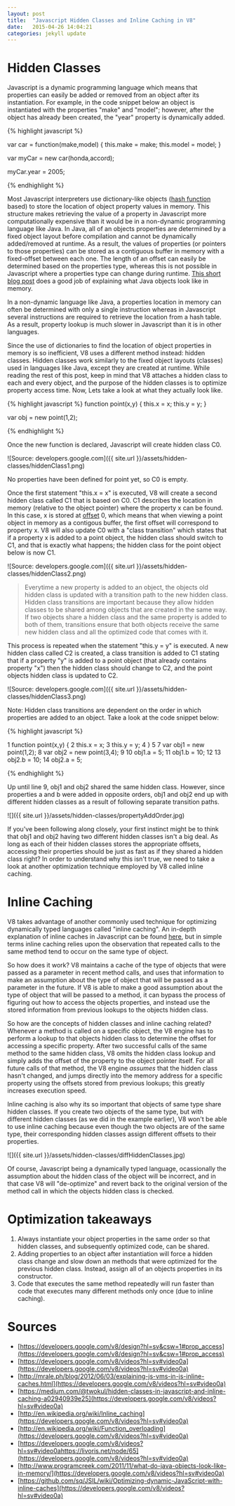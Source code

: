 ```yaml
---
layout: post
title:  "Javascript Hidden Classes and Inline Caching in V8"
date:   2015-04-26 14:04:21
categories: jekyll update
---
```

Hidden Classes
==============
Javascript is a dynamic programming language which means that properties can easily be added or removed from an object after its instantiation. For example, in the code snippet below an object is instantiated with the properties "make" and "model"; however, after the object has already been created, the "year" property is dynamically added.


{% highlight javascript %}

var car = function(make,model) {
	this.make = make;
	this.model = model;
}

var myCar = new car(honda,accord);

myCar.year = 2005;

{% endhighlight %}

Most Javascript interpreters use dictionary-like objects ([hash function](http://en.wikipedia.org/wiki/Hash_function) based) to store the location of object property values in memory. This structure makes retrieving the value of a property in Javascript more computationally expensive than it would be in a non-dynamic programming language like Java. In Java, all of an objects properties are determined by a fixed object layout before compilation and cannot be dynamically added/removed at runtime. As a result, the values of properties (or pointers to those properties) can be stored as a contiguous buffer in memory with a fixed-offset between each one. The length of an offset can easily be determined based on the properties type, whereas this is not possible in Javascript where a properties type can change during runtime. [This short blog post](http://www.programcreek.com/2011/11/what-do-java-objects-look-like-in-memory/) does a good job of explaining what Java objects look like in memory.

In a non-dynamic language like Java, a properties location in memory can often be determined with only a single instruction whereas in Javascript several instructions are required to retrieve the location from a hash table. As a result, property lookup is much slower in Javascript than it is in other languages.

Since the use of dictionaries to find the location of object properties in memory is so inefficient, V8 uses a different method instead: hidden classes. Hidden classes work similarly to the fixed object layouts (classes) used in languages like Java, except they are created at runtime. While reading the rest of this post, keep in mind that V8 attaches a hidden class to each and every object, and the purpose of the hidden classes is to optimize property access time. Now, Lets take a look at what they actually look like.

{% highlight javascript %}
function point(x,y) {
	this.x = x;
	this.y = y;
}

var obj = new point(1,2);

{% endhighlight %}


Once the new function is declared, Javascript will create hidden class C0. 

![Source: developers.google.com]({{ site.url }}/assets/hidden-classes/hiddenClass1.png)

No properties have been defined for point yet, so C0 is empty.

Once the first statement "this.x = x" is executed, V8 will create a second hidden class called C1 that is based on C0. C1 describes the location in memory (relative to the object pointer) where the property x can be found. In this case, x is stored at [offset](http://en.wikipedia.org/wiki/Offset_%28computer_science%29) 0, which means that when viewing a point object in memory as a contigous buffer, the first offset will correspond to property x. V8 will also update C0 with a "class transition" which states that if a property x is added to a point object, the hidden class should switch to C1, and that is exactly what happens; the hidden class for the point object below is now C1.

![Source: developers.google.com]({{ site.url }}/assets/hidden-classes/hiddenClass2.png)

> Everytime a new property is added to an object, the objects old hidden class is updated with a transition path to the new hidden class. Hidden class transitions are important because they allow hidden classes to be shared among objects that are created in the same way. If two objects share a hidden  class and the same property is added to both of them, transitions ensure that both objects receive the same new hidden class and all the optimized code that comes with it.

This process is repeated when the statement "this.y = y" is executed. A new hidden class called C2 is created, a class transition is added to C1 stating that if a property "y" is added to a point object (that already contains property "x") then the hidden class should change to C2, and the point objects hidden class is updated to C2.

![Source: developers.google.com]({{ site.url }}/assets/hidden-classes/hiddenClass3.png)

Note: Hidden class transitions are dependent on the order in which properties are added to an object. Take a look at the code snippet below:

{% highlight javascript %}

1  function point(x,y) {
2    this.x = x;
3    this.y = y;
4  }
5 
7  var obj1 = new point(1,2);
8  var obj2 = new point(3,4);
9
10 obj1.a = 5;
11 obj1.b = 10;
12
13 obj2.b = 10;
14 obj2.a = 5;

{% endhighlight %}

Up until line 9, obj1 and obj2 shared the same hidden class. However, since properties a and b were added in opposite orders, obj1 and obj2 end up with different hidden classes as a result of following separate transition paths.

![]({{ site.url }}/assets/hidden-classes/propertyAddOrder.jpg)

If you've been following along closely, your first instinct might be to think that obj1 and obj2 having two different hidden classes isn't a big deal. As long as each of their hidden classes stores the appropriate offsets, accessing their properties should be just as fast as if they shared a hidden class right? In order to understand why this isn't true, we need to take a look at another optimization technique employed by V8 called inline caching.

Inline Caching
==============
V8 takes advantage of another commonly used technique for optimizing dynamically typed languages called "inline caching". An in-depth explanation of inline caches in Javascript can be found [here](https://github.com/sq/JSIL/wiki/Optimizing-dynamic-JavaScript-with-inline-caches), but in simple terms inline caching relies upon the observation that repeated calls to the same method tend to occur on the same type of object.

So how does it work? V8 maintains a cache of the type of objects that were passed as a parameter in recent method calls, and uses that information to make an assumption about the type of object that will be passed as a parameter in the future. If V8 is able to make a good assumption about the type of object that will be passed to a method, it can bypass the process of figuring out how to access the objects properties, and instead use the stored information from previous lookups to the objects hidden class.

So how are the concepts of hidden classes and inline caching related? Whenever a method is called on a specific object, the V8 engine has to perform a lookup to that objects hidden class to determine the offset for accessing a specific property. After two successful calls of the same method to the same hidden class, V8 omits the hidden class lookup and simply adds the offset of the property to the object pointer itself. For all future calls of that method, the V8 engine _assumes_ that the hidden class hasn't changed, and jumps directly into the memory address for a specific property using the offsets stored from previous lookups; this greatly increases execution speed. 

Inline caching is also why its so important that objects of same type share hidden classes. If you create two objects of the same type, but with different hidden classes (as we did in the example earlier), V8 won't be able to use inline caching because even though the two objects are of the same type, their corresponding hidden classes assign different offsets to their properties.

![]({{ site.url }}/assets/hidden-classes/diffHiddenClasses.jpg)

Of course, Javascript being a dynamically typed language, ocassionally the assumption about the hidden class of the object will be incorrect, and in that case V8 will "de-optimize" and revert back to the original version of the method call in which the objects hidden class is checked.

Optimization takeaways
======================

1. Always instantiate your object properties in the same order so that hidden classes, and subsequently optimized code, can be shared.
2. Adding properties to an object after instantiation will force a hidden class change and slow down an methods that were optimized for the previous hidden class. Instead, assign all of an objects properties in its constructor.
3. Code that executes the same method repeatedly will run faster than code that executes many different methods only once (due to inline caching).

Sources
=======
+ [https://developers.google.com/v8/design?hl=sv&csw=1#prop_access](https://developers.google.com/v8/design?hl=sv&csw=1#prop_access)
+ [https://developers.google.com/v8/videos?hl=sv#video0a](https://developers.google.com/v8/videos?hl=sv#video0a)
+ [http://mrale.ph/blog/2012/06/03/explaining-js-vms-in-js-inline-caches.html](https://developers.google.com/v8/videos?hl=sv#video0a)
+ [https://medium.com/@twokul/hidden-classes-in-javascript-and-inline-caching-a02940939e25](https://developers.google.com/v8/videos?hl=sv#video0a)
+ [http://en.wikipedia.org/wiki/Inline_caching](https://developers.google.com/v8/videos?hl=sv#video0a)
+ [http://en.wikipedia.org/wiki/Function_overloading](https://developers.google.com/v8/videos?hl=sv#video0a)
+ [https://developers.google.com/v8/videos?hl=sv#video0ahttps://livoris.net/node/65](https://developers.google.com/v8/videos?hl=sv#video0a)
+ [http://www.programcreek.com/2011/11/what-do-java-objects-look-like-in-memory/](https://developers.google.com/v8/videos?hl=sv#video0a)
+ [https://github.com/sq/JSIL/wiki/Optimizing-dynamic-JavaScript-with-inline-caches](https://developers.google.com/v8/videos?hl=sv#video0a)